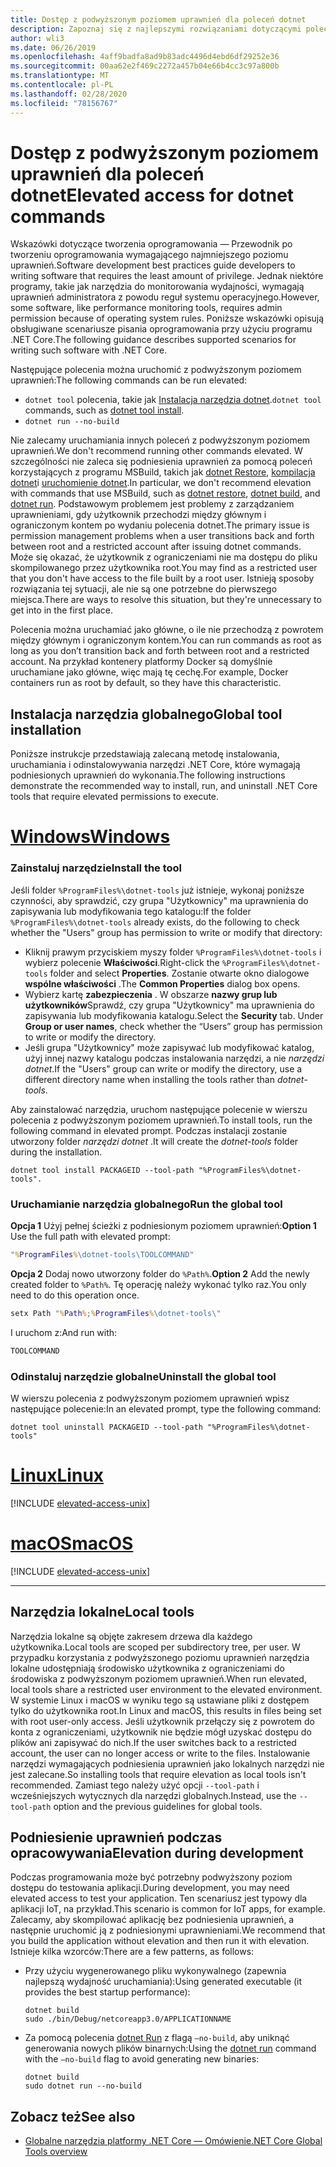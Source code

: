```yaml
---
title: Dostęp z podwyższonym poziomem uprawnień dla poleceń dotnet
description: Zapoznaj się z najlepszymi rozwiązaniami dotyczącymi poleceń dotnet wymagających podwyższonego poziomu dostępu.
author: wli3
ms.date: 06/26/2019
ms.openlocfilehash: 4aff9badfa8ad9b83adc4496d4ebd6df29252e36
ms.sourcegitcommit: 00aa62e2f469c2272a457b04e66b4cc3c97a800b
ms.translationtype: MT
ms.contentlocale: pl-PL
ms.lasthandoff: 02/28/2020
ms.locfileid: "78156767"
---
```

# <a name="elevated-access-for-dotnet-commands"></a><span data-ttu-id="87328-103">Dostęp z podwyższonym poziomem uprawnień dla poleceń dotnet</span><span class="sxs-lookup"><span data-stu-id="87328-103">Elevated access for dotnet commands</span></span>

<span data-ttu-id="87328-104">Wskazówki dotyczące tworzenia oprogramowania — Przewodnik po tworzeniu oprogramowania wymagającego najmniejszego poziomu uprawnień.</span><span class="sxs-lookup"><span data-stu-id="87328-104">Software development best practices guide developers to writing software that requires the least amount of privilege.</span></span> <span data-ttu-id="87328-105">Jednak niektóre programy, takie jak narzędzia do monitorowania wydajności, wymagają uprawnień administratora z powodu reguł systemu operacyjnego.</span><span class="sxs-lookup"><span data-stu-id="87328-105">However, some software, like performance monitoring tools, requires admin permission because of operating system rules.</span></span> <span data-ttu-id="87328-106">Poniższe wskazówki opisują obsługiwane scenariusze pisania oprogramowania przy użyciu programu .NET Core.</span><span class="sxs-lookup"><span data-stu-id="87328-106">The following guidance describes supported scenarios for writing such software with .NET Core.</span></span>

<span data-ttu-id="87328-107">Następujące polecenia można uruchomić z podwyższonym poziomem uprawnień:</span><span class="sxs-lookup"><span data-stu-id="87328-107">The following commands can be run elevated:</span></span>

- <span data-ttu-id="87328-108">`dotnet tool` polecenia, takie jak [Instalacja narzędzia dotnet](dotnet-tool-install.md).</span><span class="sxs-lookup"><span data-stu-id="87328-108">`dotnet tool` commands, such as [dotnet tool install](dotnet-tool-install.md).</span></span>
- `dotnet run --no-build`

<span data-ttu-id="87328-109">Nie zalecamy uruchamiania innych poleceń z podwyższonym poziomem uprawnień.</span><span class="sxs-lookup"><span data-stu-id="87328-109">We don't recommend running other commands elevated.</span></span> <span data-ttu-id="87328-110">W szczególności nie zaleca się podniesienia uprawnień za pomocą poleceń korzystających z programu MSBuild, takich jak [dotnet Restore](dotnet-restore.md), [kompilacja dotnet](dotnet-build.md)i [uruchomienie dotnet](dotnet-run.md).</span><span class="sxs-lookup"><span data-stu-id="87328-110">In particular, we don't recommend elevation with commands that use MSBuild, such as [dotnet restore](dotnet-restore.md), [dotnet build](dotnet-build.md), and [dotnet run](dotnet-run.md).</span></span> <span data-ttu-id="87328-111">Podstawowym problemem jest problemy z zarządzaniem uprawnieniami, gdy użytkownik przechodzi między głównym i ograniczonym kontem po wydaniu polecenia dotnet.</span><span class="sxs-lookup"><span data-stu-id="87328-111">The primary issue is permission management problems when a user transitions back and forth between root and a restricted account after issuing dotnet commands.</span></span> <span data-ttu-id="87328-112">Może się okazać, że użytkownik z ograniczeniami nie ma dostępu do pliku skompilowanego przez użytkownika root.</span><span class="sxs-lookup"><span data-stu-id="87328-112">You may find as a restricted user that you don't have access to the file built by a root user.</span></span> <span data-ttu-id="87328-113">Istnieją sposoby rozwiązania tej sytuacji, ale nie są one potrzebne do pierwszego miejsca.</span><span class="sxs-lookup"><span data-stu-id="87328-113">There are ways to resolve this situation, but they're unnecessary to get into in the first place.</span></span>

<span data-ttu-id="87328-114">Polecenia można uruchamiać jako główne, o ile nie przechodzą z powrotem między głównym i ograniczonym kontem.</span><span class="sxs-lookup"><span data-stu-id="87328-114">You can run commands as root as long as you don’t transition back and forth between root and a restricted account.</span></span> <span data-ttu-id="87328-115">Na przykład kontenery platformy Docker są domyślnie uruchamiane jako główne, więc mają tę cechę.</span><span class="sxs-lookup"><span data-stu-id="87328-115">For example, Docker containers run as root by default, so they have this characteristic.</span></span>

## <a name="global-tool-installation"></a><span data-ttu-id="87328-116">Instalacja narzędzia globalnego</span><span class="sxs-lookup"><span data-stu-id="87328-116">Global tool installation</span></span>

<span data-ttu-id="87328-117">Poniższe instrukcje przedstawiają zalecaną metodę instalowania, uruchamiania i odinstalowywania narzędzi .NET Core, które wymagają podniesionych uprawnień do wykonania.</span><span class="sxs-lookup"><span data-stu-id="87328-117">The following instructions demonstrate the recommended way to install, run, and uninstall .NET Core tools that require elevated permissions to execute.</span></span>

<!-- markdownlint-disable MD025 -->

# <a name="windows"></a>[<span data-ttu-id="87328-118">Windows</span><span class="sxs-lookup"><span data-stu-id="87328-118">Windows</span></span>](#tab/windows)

### <a name="install-the-tool"></a><span data-ttu-id="87328-119">Zainstaluj narzędzie</span><span class="sxs-lookup"><span data-stu-id="87328-119">Install the tool</span></span>

<span data-ttu-id="87328-120">Jeśli folder `%ProgramFiles%\dotnet-tools` już istnieje, wykonaj poniższe czynności, aby sprawdzić, czy grupa "Użytkownicy" ma uprawnienia do zapisywania lub modyfikowania tego katalogu:</span><span class="sxs-lookup"><span data-stu-id="87328-120">If the folder `%ProgramFiles%\dotnet-tools` already exists, do the following to check whether the "Users" group has permission to write or modify that directory:</span></span>

- <span data-ttu-id="87328-121">Kliknij prawym przyciskiem myszy folder `%ProgramFiles%\dotnet-tools` i wybierz polecenie **Właściwości**.</span><span class="sxs-lookup"><span data-stu-id="87328-121">Right-click the `%ProgramFiles%\dotnet-tools` folder and select **Properties**.</span></span> <span data-ttu-id="87328-122">Zostanie otwarte okno dialogowe **wspólne właściwości** .</span><span class="sxs-lookup"><span data-stu-id="87328-122">The **Common Properties** dialog box opens.</span></span>
- <span data-ttu-id="87328-123">Wybierz kartę **zabezpieczenia** . W obszarze **nazwy grup lub użytkowników**Sprawdź, czy grupa "Użytkownicy" ma uprawnienia do zapisywania lub modyfikowania katalogu.</span><span class="sxs-lookup"><span data-stu-id="87328-123">Select the **Security** tab. Under **Group or user names**, check whether the “Users” group has permission to write or modify the directory.</span></span>
- <span data-ttu-id="87328-124">Jeśli grupa "Użytkownicy" może zapisywać lub modyfikować katalog, użyj innej nazwy katalogu podczas instalowania narzędzi, a nie *narzędzi dotnet*.</span><span class="sxs-lookup"><span data-stu-id="87328-124">If the "Users" group can write or modify the directory, use a different directory name when installing the tools rather than *dotnet-tools*.</span></span>

<span data-ttu-id="87328-125">Aby zainstalować narzędzia, uruchom następujące polecenie w wierszu polecenia z podwyższonym poziomem uprawnień.</span><span class="sxs-lookup"><span data-stu-id="87328-125">To install tools, run the following command in elevated prompt.</span></span> <span data-ttu-id="87328-126">Podczas instalacji zostanie utworzony folder *narzędzi dotnet* .</span><span class="sxs-lookup"><span data-stu-id="87328-126">It will create the *dotnet-tools* folder during the installation.</span></span>

```dotnetcli
dotnet tool install PACKAGEID --tool-path "%ProgramFiles%\dotnet-tools".
```

### <a name="run-the-global-tool"></a><span data-ttu-id="87328-127">Uruchamianie narzędzia globalnego</span><span class="sxs-lookup"><span data-stu-id="87328-127">Run the global tool</span></span>

<span data-ttu-id="87328-128">**Opcja 1** Użyj pełnej ścieżki z podniesionym poziomem uprawnień:</span><span class="sxs-lookup"><span data-stu-id="87328-128">**Option 1** Use the full path with elevated prompt:</span></span>

```cmd
"%ProgramFiles%\dotnet-tools\TOOLCOMMAND"
```

<span data-ttu-id="87328-129">**Opcja 2** Dodaj nowo utworzony folder do `%Path%`.</span><span class="sxs-lookup"><span data-stu-id="87328-129">**Option 2** Add the newly created folder to `%Path%`.</span></span> <span data-ttu-id="87328-130">Tę operację należy wykonać tylko raz.</span><span class="sxs-lookup"><span data-stu-id="87328-130">You only need to do this operation once.</span></span>

```cmd
setx Path "%Path%;%ProgramFiles%\dotnet-tools\"
```

<span data-ttu-id="87328-131">I uruchom z:</span><span class="sxs-lookup"><span data-stu-id="87328-131">And run with:</span></span>

```cmd
TOOLCOMMAND
```

### <a name="uninstall-the-global-tool"></a><span data-ttu-id="87328-132">Odinstaluj narzędzie globalne</span><span class="sxs-lookup"><span data-stu-id="87328-132">Uninstall the global tool</span></span>

<span data-ttu-id="87328-133">W wierszu polecenia z podwyższonym poziomem uprawnień wpisz następujące polecenie:</span><span class="sxs-lookup"><span data-stu-id="87328-133">In an elevated prompt, type the following command:</span></span>

```dotnetcli
dotnet tool uninstall PACKAGEID --tool-path "%ProgramFiles%\dotnet-tools"
```

# <a name="linux"></a>[<span data-ttu-id="87328-134">Linux</span><span class="sxs-lookup"><span data-stu-id="87328-134">Linux</span></span>](#tab/linux)

[!INCLUDE [elevated-access-unix](../../../includes/elevated-access-unix.md)]

# <a name="macos"></a>[<span data-ttu-id="87328-135">macOS</span><span class="sxs-lookup"><span data-stu-id="87328-135">macOS</span></span>](#tab/macos)

[!INCLUDE [elevated-access-unix](../../../includes/elevated-access-unix.md)]

---

## <a name="local-tools"></a><span data-ttu-id="87328-136">Narzędzia lokalne</span><span class="sxs-lookup"><span data-stu-id="87328-136">Local tools</span></span>

<span data-ttu-id="87328-137">Narzędzia lokalne są objęte zakresem drzewa dla każdego użytkownika.</span><span class="sxs-lookup"><span data-stu-id="87328-137">Local tools are scoped per subdirectory tree, per user.</span></span> <span data-ttu-id="87328-138">W przypadku korzystania z podwyższonego poziomu uprawnień narzędzia lokalne udostępniają środowisko użytkownika z ograniczeniami do środowiska z podwyższonym poziomem uprawnień.</span><span class="sxs-lookup"><span data-stu-id="87328-138">When run elevated, local tools share a restricted user environment to the elevated environment.</span></span> <span data-ttu-id="87328-139">W systemie Linux i macOS w wyniku tego są ustawiane pliki z dostępem tylko do użytkownika root.</span><span class="sxs-lookup"><span data-stu-id="87328-139">In Linux and macOS, this results in files being set with root user-only access.</span></span> <span data-ttu-id="87328-140">Jeśli użytkownik przełączy się z powrotem do konta z ograniczeniami, użytkownik nie będzie mógł uzyskać dostępu do plików ani zapisywać do nich.</span><span class="sxs-lookup"><span data-stu-id="87328-140">If the user switches back to a restricted account, the user can no longer access or write to the files.</span></span> <span data-ttu-id="87328-141">Instalowanie narzędzi wymagających podniesienia uprawnień jako lokalnych narzędzi nie jest zalecane.</span><span class="sxs-lookup"><span data-stu-id="87328-141">So installing tools that require elevation as local tools isn't recommended.</span></span> <span data-ttu-id="87328-142">Zamiast tego należy użyć opcji `--tool-path` i wcześniejszych wytycznych dla narzędzi globalnych.</span><span class="sxs-lookup"><span data-stu-id="87328-142">Instead, use the `--tool-path` option and the previous guidelines for global tools.</span></span>

## <a name="elevation-during-development"></a><span data-ttu-id="87328-143">Podniesienie uprawnień podczas opracowywania</span><span class="sxs-lookup"><span data-stu-id="87328-143">Elevation during development</span></span>

<span data-ttu-id="87328-144">Podczas programowania może być potrzebny podwyższony poziom dostępu do testowania aplikacji.</span><span class="sxs-lookup"><span data-stu-id="87328-144">During development, you may need elevated access to test your application.</span></span> <span data-ttu-id="87328-145">Ten scenariusz jest typowy dla aplikacji IoT, na przykład.</span><span class="sxs-lookup"><span data-stu-id="87328-145">This scenario is common for IoT apps, for example.</span></span> <span data-ttu-id="87328-146">Zalecamy, aby skompilować aplikację bez podniesienia uprawnień, a następnie uruchomić ją z podniesionymi uprawnieniami.</span><span class="sxs-lookup"><span data-stu-id="87328-146">We recommend that you build the application without elevation and then run it with elevation.</span></span> <span data-ttu-id="87328-147">Istnieje kilka wzorców:</span><span class="sxs-lookup"><span data-stu-id="87328-147">There are a few patterns, as follows:</span></span>

- <span data-ttu-id="87328-148">Przy użyciu wygenerowanego pliku wykonywalnego (zapewnia najlepszą wydajność uruchamiania):</span><span class="sxs-lookup"><span data-stu-id="87328-148">Using generated executable (it provides the best startup performance):</span></span>

   ```dotnetcli
   dotnet build
   sudo ./bin/Debug/netcoreapp3.0/APPLICATIONNAME
   ```

- <span data-ttu-id="87328-149">Za pomocą polecenia [dotnet Run](dotnet-run.md) z flagą `—no-build`, aby uniknąć generowania nowych plików binarnych:</span><span class="sxs-lookup"><span data-stu-id="87328-149">Using the [dotnet run](dotnet-run.md) command with the `—no-build` flag to avoid generating new binaries:</span></span>

   ```dotnetcli
   dotnet build
   sudo dotnet run --no-build
   ```

## <a name="see-also"></a><span data-ttu-id="87328-150">Zobacz też</span><span class="sxs-lookup"><span data-stu-id="87328-150">See also</span></span>

- [<span data-ttu-id="87328-151">Globalne narzędzia platformy .NET Core — Omówienie</span><span class="sxs-lookup"><span data-stu-id="87328-151">.NET Core Global Tools overview</span></span>](global-tools.md)

